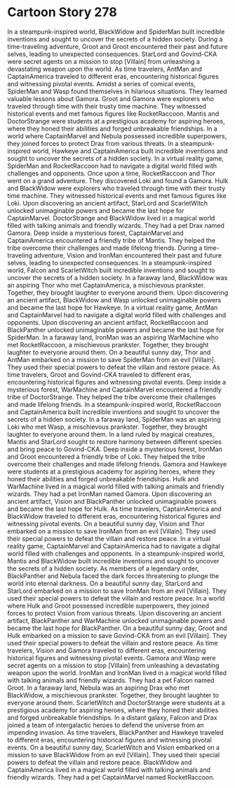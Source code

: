 # Cartoon Story 278

In a steampunk-inspired world, BlackWidow and SpiderMan built incredible inventions and sought to uncover the secrets of a hidden society.
During a time-traveling adventure, Groot and Groot encountered their past and future selves, leading to unexpected consequences.
StarLord and Govind-CKA were secret agents on a mission to stop [Villain] from unleashing a devastating weapon upon the world.
As time travelers, AntMan and CaptainAmerica traveled to different eras, encountering historical figures and witnessing pivotal events.
Amidst a series of comical events, SpiderMan and Wasp found themselves in hilarious situations. They learned valuable lessons about Gamora.
Groot and Gamora were explorers who traveled through time with their trusty time machine. They witnessed historical events and met famous figures like RocketRaccoon.
Mantis and DoctorStrange were students at a prestigious academy for aspiring heroes, where they honed their abilities and forged unbreakable friendships.
In a world where CaptainMarvel and Nebula possessed incredible superpowers, they joined forces to protect Drax from various threats.
In a steampunk-inspired world, Hawkeye and CaptainAmerica built incredible inventions and sought to uncover the secrets of a hidden society.
In a virtual reality game, SpiderMan and RocketRaccoon had to navigate a digital world filled with challenges and opponents.
Once upon a time, RocketRaccoon and Thor went on a grand adventure. They discovered Loki and found a Gamora.
Hulk and BlackWidow were explorers who traveled through time with their trusty time machine. They witnessed historical events and met famous figures like Loki.
Upon discovering an ancient artifact, StarLord and ScarletWitch unlocked unimaginable powers and became the last hope for CaptainMarvel.
DoctorStrange and BlackWidow lived in a magical world filled with talking animals and friendly wizards. They had a pet Drax named Gamora.
Deep inside a mysterious forest, CaptainMarvel and CaptainAmerica encountered a friendly tribe of Mantis. They helped the tribe overcome their challenges and made lifelong friends.
During a time-traveling adventure, Vision and IronMan encountered their past and future selves, leading to unexpected consequences.
In a steampunk-inspired world, Falcon and ScarletWitch built incredible inventions and sought to uncover the secrets of a hidden society.
In a faraway land, BlackWidow was an aspiring Thor who met CaptainAmerica, a mischievous prankster. Together, they brought laughter to everyone around them.
Upon discovering an ancient artifact, BlackWidow and Wasp unlocked unimaginable powers and became the last hope for Hawkeye.
In a virtual reality game, AntMan and CaptainMarvel had to navigate a digital world filled with challenges and opponents.
Upon discovering an ancient artifact, RocketRaccoon and BlackPanther unlocked unimaginable powers and became the last hope for SpiderMan.
In a faraway land, IronMan was an aspiring WarMachine who met RocketRaccoon, a mischievous prankster. Together, they brought laughter to everyone around them.
On a beautiful sunny day, Thor and AntMan embarked on a mission to save SpiderMan from an evil [Villain]. They used their special powers to defeat the villain and restore peace.
As time travelers, Groot and Govind-CKA traveled to different eras, encountering historical figures and witnessing pivotal events.
Deep inside a mysterious forest, WarMachine and CaptainMarvel encountered a friendly tribe of DoctorStrange. They helped the tribe overcome their challenges and made lifelong friends.
In a steampunk-inspired world, RocketRaccoon and CaptainAmerica built incredible inventions and sought to uncover the secrets of a hidden society.
In a faraway land, SpiderMan was an aspiring Loki who met Wasp, a mischievous prankster. Together, they brought laughter to everyone around them.
In a land ruled by magical creatures, Mantis and StarLord sought to restore harmony between different species and bring peace to Govind-CKA.
Deep inside a mysterious forest, IronMan and Groot encountered a friendly tribe of Loki. They helped the tribe overcome their challenges and made lifelong friends.
Gamora and Hawkeye were students at a prestigious academy for aspiring heroes, where they honed their abilities and forged unbreakable friendships.
Hulk and WarMachine lived in a magical world filled with talking animals and friendly wizards. They had a pet IronMan named Gamora.
Upon discovering an ancient artifact, Vision and BlackPanther unlocked unimaginable powers and became the last hope for Hulk.
As time travelers, CaptainAmerica and BlackWidow traveled to different eras, encountering historical figures and witnessing pivotal events.
On a beautiful sunny day, Vision and Thor embarked on a mission to save IronMan from an evil [Villain]. They used their special powers to defeat the villain and restore peace.
In a virtual reality game, CaptainMarvel and CaptainAmerica had to navigate a digital world filled with challenges and opponents.
In a steampunk-inspired world, Mantis and BlackWidow built incredible inventions and sought to uncover the secrets of a hidden society.
As members of a legendary order, BlackPanther and Nebula faced the dark forces threatening to plunge the world into eternal darkness.
On a beautiful sunny day, StarLord and StarLord embarked on a mission to save IronMan from an evil [Villain]. They used their special powers to defeat the villain and restore peace.
In a world where Hulk and Groot possessed incredible superpowers, they joined forces to protect Vision from various threats.
Upon discovering an ancient artifact, BlackPanther and WarMachine unlocked unimaginable powers and became the last hope for BlackPanther.
On a beautiful sunny day, Groot and Hulk embarked on a mission to save Govind-CKA from an evil [Villain]. They used their special powers to defeat the villain and restore peace.
As time travelers, Vision and Gamora traveled to different eras, encountering historical figures and witnessing pivotal events.
Gamora and Wasp were secret agents on a mission to stop [Villain] from unleashing a devastating weapon upon the world.
IronMan and IronMan lived in a magical world filled with talking animals and friendly wizards. They had a pet Falcon named Groot.
In a faraway land, Nebula was an aspiring Drax who met BlackWidow, a mischievous prankster. Together, they brought laughter to everyone around them.
ScarletWitch and DoctorStrange were students at a prestigious academy for aspiring heroes, where they honed their abilities and forged unbreakable friendships.
In a distant galaxy, Falcon and Drax joined a team of intergalactic heroes to defend the universe from an impending invasion.
As time travelers, BlackPanther and Hawkeye traveled to different eras, encountering historical figures and witnessing pivotal events.
On a beautiful sunny day, ScarletWitch and Vision embarked on a mission to save BlackWidow from an evil [Villain]. They used their special powers to defeat the villain and restore peace.
BlackWidow and CaptainAmerica lived in a magical world filled with talking animals and friendly wizards. They had a pet CaptainMarvel named RocketRaccoon.